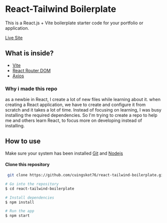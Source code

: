 # React-Tailwind Boilerplate
This is a React.js + Vite boilerplate starter code for your portfolio or application. 

[Live Site](https://react-tailwind-boilerplate-zeta.vercel.app/)


## What is inside?<br>
- [Vite](https://vitejs.dev/)
- [React Router DOM](https://reactrouter.com/en/main)
- [Axios](https://axios-http.com/docs/intro)

### Why i made this repo
as a newbie in React, I create a lot of new files while learning about it. when creating a React application, we have to create and configure it from scratch and it takes a lot of time. Instead of focusing on learning, I was busy installing the required dependencies.
So I'm trying to create a repo to help me and others learn React, to focus more on developing instead of installing.

## How to use
Make sure your system has been installed [Git](https://git-scm.com/) and [Nodejs](https://nodejs.org/en/)

#### Clone this repository
````bash
 git clone https://github.com/cuingskot76/react-tailwind-boilerplate.git
````

````bash
# Go into the repository
$ cd react-tailwind-boilerplate
````

````bash
# Install dependencies
$ npm install
````

````bash
# Run the app
$ npm start
````
